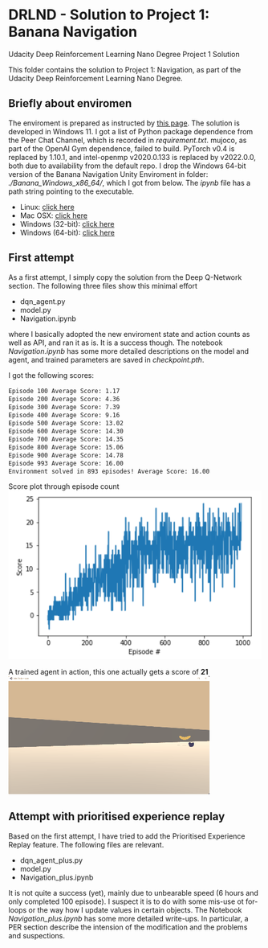 # DRLND - Solution to Project 1: Banana Navigation
Udacity Deep Reinforcement Learning Nano Degree Project 1 Solution

This folder contains the solution to Project 1: Navigation, as part of the Udacity Deep Reinforcement Learning Nano Degree.
## Briefly about enviromen
The enviroment is prepared as instructed by [this page](https://github.com/udacity/deep-reinforcement-learning#dependencies). The solution is developed in Windows 11.
I got a list of Python package dependence from the Peer Chat Channel, which is recorded in _requirement.txt_. mujoco, as part of the OpenAI Gym dependence, failed to build. PyTorch v0.4 is replaced by 1.10.1, and intel-openmp v2020.0.133 is replaced by v2022.0.0, both due to availability from the default repo. 
I drop the Windows 64-bit version of the Banana Navigation Unity Enviroment in folder: _./Banana_Windows_x86_64/_, which I got from below. The _ipynb_ file has a path string pointing to the executable.
- Linux: [click here](https://s3-us-west-1.amazonaws.com/udacity-drlnd/P1/Banana/Banana_Linux.zip)
- Mac OSX: [click here](https://s3-us-west-1.amazonaws.com/udacity-drlnd/P1/Banana/Banana.app.zip)
- Windows (32-bit): [click here](https://s3-us-west-1.amazonaws.com/udacity-drlnd/P1/Banana/Banana_Windows_x86.zip)
- Windows (64-bit): [click here](https://s3-us-west-1.amazonaws.com/udacity-drlnd/P1/Banana/Banana_Windows_x86_64.zip)

## First attempt
As a first attempt, I simply copy the solution from the Deep Q-Network section. The following three files show this minimal effort
- dqn_agent.py
- model.py
- Navigation.ipynb

where I basically adopted the new enviroment state and action counts as well as API, and ran it as is. It is a success though. The notebook _Navigation.ipynb_ has some more detailed descriptions on the model and agent, and trained parameters are saved in _checkpoint.pth_.

I got the following scores:
```
Episode 100	Average Score: 1.17
Episode 200	Average Score: 4.36
Episode 300	Average Score: 7.39
Episode 400	Average Score: 9.16
Episode 500	Average Score: 13.02
Episode 600	Average Score: 14.30
Episode 700	Average Score: 14.35
Episode 800	Average Score: 15.06
Episode 900	Average Score: 14.78
Episode 993	Average Score: 16.00
Environment solved in 893 episodes!	Average Score: 16.00
```
Score plot through episode count<br />
![](https://github.com/hyperZoro/DRLND_projects/blob/main/p1_navigation/pic/score.png)

A trained agent in action, this one actually gets a score of **21**<br />
![](https://github.com/hyperZoro/DRLND_projects/blob/main/p1_navigation/pic/Animation1.gif)

## Attempt with prioritised experience replay
Based on the first attempt, I have tried to add the Prioritised Experience Replay feature. The following files are relevant.

- dqn_agent_plus.py
- model.py
- Navigation_plus.ipynb

It is not quite a success (yet), mainly due to unbearable speed (6 hours and only completed 100 episode). I suspect it is to do with some mis-use ot for-loops or the way how I update values in certain objects. The Notebook _Navigation_plus.ipynb_ has some more detailed write-ups. In particular, a PER section describe the intension of the modification and the problems and suspections.


